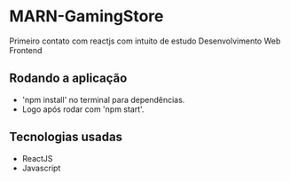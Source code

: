 # MARN-GamingStore
Primeiro contato com reactjs com intuito de estudo Desenvolvimento Web Frontend

## Rodando a aplicação
- 'npm install' no terminal para dependências.
- Logo após rodar com 'npm start'.

## Tecnologias usadas
- ReactJS
- Javascript
